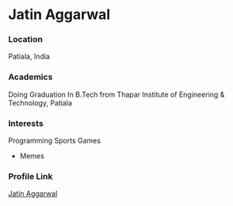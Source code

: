 # Jatin Aggarwal

### Location

Patiala, India

### Academics

Doing Graduation In B.Tech from Thapar Institute of Engineering & Technology, Patiala

### Interests

  Programming
  Sports Games
- Memes

### Profile Link

[Jatin Aggarwal](https://github.com/jatinagg1)
